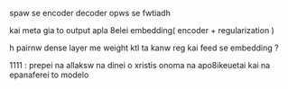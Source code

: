 spaw se encoder decoder opws se fwtiadh

kai meta gia to output apla 8elei embedding( encoder + regularization )

h pairnw dense layer me weight ktl ta kanw reg kai feed se embedding ?



1111 : 
	prepei na allaksw na dinei o xristis onoma na apo8ikeuetai kai na epanaferei to modelo
